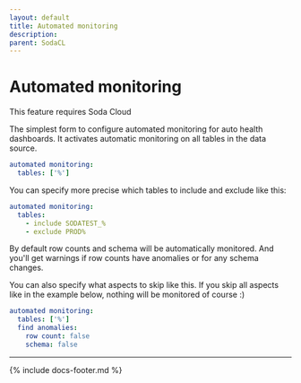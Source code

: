 ```yaml
---
layout: default
title: Automated monitoring
description: 
parent: SodaCL
---
```


# Automated monitoring

This feature requires Soda Cloud

The simplest form to configure automated monitoring for auto health dashboards. It activates automatic monitoring on all tables in the data source.
```yaml
automated monitoring:
  tables: ['%']
```

You can specify more precise which tables to include and exclude like this:
```yaml
automated monitoring:
  tables:
    - include SODATEST_%
    - exclude PROD%
```

By default row counts and schema will be automatically monitored. And you'll get warnings if row counts have anomalies or for any schema changes.

You can also specify what aspects to skip like this. If you skip all aspects like in the example below, nothing will be monitored of course :)
```yaml
automated monitoring:
  tables: ['%']
  find anomalies:
    row count: false
    schema: false
```
---
{% include docs-footer.md %}